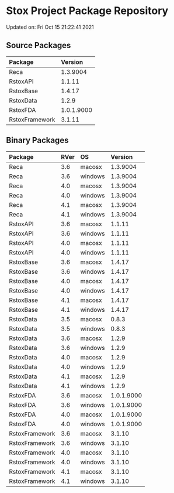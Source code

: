 # Stox Project Package Repository


Updated on: Fri Oct 15 21:22:41 2021
## Source Packages

|Package        |Version    |
|:--------------|:----------|
|Reca           |1.3.9004   |
|RstoxAPI       |1.1.11     |
|RstoxBase      |1.4.17     |
|RstoxData      |1.2.9      |
|RstoxFDA       |1.0.1.9000 |
|RstoxFramework |3.1.11     |

## Binary Packages

|Package        |RVer |OS      |Version    |
|:--------------|:----|:-------|:----------|
|Reca           |3.6  |macosx  |1.3.9004   |
|Reca           |3.6  |windows |1.3.9004   |
|Reca           |4.0  |macosx  |1.3.9004   |
|Reca           |4.0  |windows |1.3.9004   |
|Reca           |4.1  |macosx  |1.3.9004   |
|Reca           |4.1  |windows |1.3.9004   |
|RstoxAPI       |3.6  |macosx  |1.1.11     |
|RstoxAPI       |3.6  |windows |1.1.11     |
|RstoxAPI       |4.0  |macosx  |1.1.11     |
|RstoxAPI       |4.0  |windows |1.1.11     |
|RstoxBase      |3.6  |macosx  |1.4.17     |
|RstoxBase      |3.6  |windows |1.4.17     |
|RstoxBase      |4.0  |macosx  |1.4.17     |
|RstoxBase      |4.0  |windows |1.4.17     |
|RstoxBase      |4.1  |macosx  |1.4.17     |
|RstoxBase      |4.1  |windows |1.4.17     |
|RstoxData      |3.5  |macosx  |0.8.3      |
|RstoxData      |3.5  |windows |0.8.3      |
|RstoxData      |3.6  |macosx  |1.2.9      |
|RstoxData      |3.6  |windows |1.2.9      |
|RstoxData      |4.0  |macosx  |1.2.9      |
|RstoxData      |4.0  |windows |1.2.9      |
|RstoxData      |4.1  |macosx  |1.2.9      |
|RstoxData      |4.1  |windows |1.2.9      |
|RstoxFDA       |3.6  |macosx  |1.0.1.9000 |
|RstoxFDA       |3.6  |windows |1.0.1.9000 |
|RstoxFDA       |4.0  |macosx  |1.0.1.9000 |
|RstoxFDA       |4.0  |windows |1.0.1.9000 |
|RstoxFramework |3.6  |macosx  |3.1.10     |
|RstoxFramework |3.6  |windows |3.1.10     |
|RstoxFramework |4.0  |macosx  |3.1.10     |
|RstoxFramework |4.0  |windows |3.1.10     |
|RstoxFramework |4.1  |macosx  |3.1.10     |
|RstoxFramework |4.1  |windows |3.1.10     |
